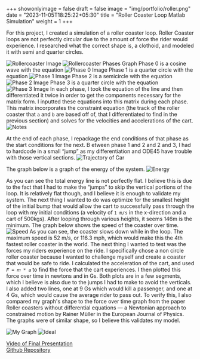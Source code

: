 +++
showonlyimage = false
draft = false
image = "img/portfolio/roller.png"
date = "2023-11-05T18:25:22+05:30"
title = "Roller Coaster Loop Matlab Simulation"
weight = 1
+++

For this project, I created a simulation of a roller coaster loop.
Roller Coaster loops are not perfectly circular due to the amount of force the rider would experience.
I researched what the correct shape is, a clothoid, and modeled it with semi and quarter circles.
<!--more-->

![Rollercoaster Image][1]
![Rollercoaster Phases Graph][2]
Phase 0 is a cosine wave with the equation
![Phase 0 Image][3]
Phase 1 is a quarter circle with the equation
![Phase 1 Image][4]
Phase 2 is a semicircle with the equation
![Phase 2 Image][5]
Phase 3 is a quarter circle with the equation
![Phase 3 Image][6]
In each phase, I took the equation of the line and then differentiated it twice in order to get the components necessary for the matrix form.
I inputted these equations into this matrix during each phase. This matrix incorporates the constraint equation (the track of the roller coaster that `a` and `b` are based off of, that I differentiated to find in the previous section) and solves for the velocities and accelerations of the cart.
![Notes][7]

At the end of each phase, I repackage the end conditions of that phase as the start conditions for the next.
B etween phase 1 and 2 and 2 and 3, I had to hardcode in a small “jump” as my differentiation and ODE45 have trouble with those vertical sections.
![Trajectory of Car][8]

The graph below is a graph of the energy of the system.
![Energy][9]

As you can see the total energy line is not perfectly flat.
I believe this is due to the fact that I had to make the “jumps” to skip the vertical portions of the loop. It is relatively flat though, and I believe it is enough to validate my system. 
The next thing I wanted to do was optimize for the smallest height of the initial bump that would allow the cart to successfully pass through the loop with my initial conditions (a velocity of `1 m/s` in the x-direction and a cart of 500kgs).
After looping through various heights, it seems 146m is the minimum. The graph below shows the speed of the coaster over time.
![Speed][10]
As you can see, the coaster slows down while in the loop. The maximum speed is 52 m/s, or 116.3 mph, which would make this the 4th fastest roller coaster in the world. The next thing I wanted to test was the forces my riders experience on the ride.
I specifically chose a non circle roller coaster because I wanted to challenge myself and create a coaster that would be safe to ride.
I calculated the acceleration of the cart, and used `𝐹 = 𝑚 * 𝑎` to find the force that the cart experiences.
I then plotted this force over time in newtons and in Gs.
Both plots are in a few segments, which I believe is also due to the jumps I had to make to avoid the verticals. I also added two lines, one at 9 Gs which would kill a passenger, and one at 4 Gs, which would cause the average rider to pass out. To verify this, I also compared my graph's shape to the force over time graph from the paper Roller coasters without differential equations — a Newtonian approach to constrained motion by Rainer Müller in the European Journal of Physics. The graphs
were of similar shape, so I believe this validates my model.

![My Graph][11]
![Ideal][12]

[Video of Final Presentation](https://youtu.be/ucBVkjceUf8)  
[Github Repository](https://github.com/oliviajobradley/rollercoasterdynamics)

[1]: /img/portfolio/roller.png
[2]: /img/portfolio/roller_track_port.png
[3]: /img/portfolio/roller_phase_0.png
[4]: /img/portfolio/roller_phase_1.png
[5]: /img/portfolio/roller_phase_2.png
[6]: /img/portfolio/roller_phase_3.png
[7]: /img/portfolio/roller_notes.png
[8]: /img/portfolio/roller_traj_car.png
[9]: /img/portfolio/roller_system_energy.png
[10]: /img/portfolio/roller_car_speed.png
[11]: /img/portfolio/roller_force.png
[12]: /img/portfolio/roller_ideal.png